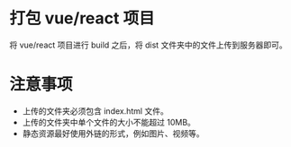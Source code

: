 # 打包 vue/react 项目

将 vue/react 项目进行 build 之后，将 dist 文件夹中的文件上传到服务器即可。

<!-- <BiliBili src="//player.bilibili.com/player.html?isOutside=true&aid=114613483995301&bvid=BV1fy7DzKEMC&cid=30286086643&p=1"/>  
 
 -->

# 注意事项

-   上传的文件夹必须包含 index.html 文件。
-   上传的文件夹中单个文件的大小不能超过 10MB。
-   静态资源最好使用外链的形式，例如图片、视频等。

<script setup>
import BiliBili from "../components/bilibili.vue"
</script>
